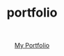 <h1 align="center">portfolio</h1>
<br><p align="center"><a href="https://divyang-20.github.io/portfolio/">My Portfolio</a></p>
